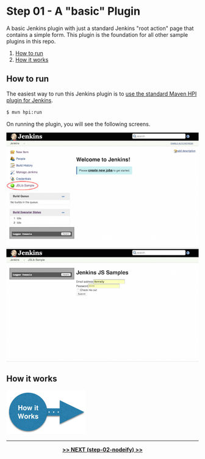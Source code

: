 # Step 01 - A "basic" Plugin
A basic Jenkins plugin with just a standard Jenkins "root action" page that contains
a simple form. This plugin is the foundation for all other sample plugins in this repo.

<p>
<ol>
    <li><a href="#how-to-run">How to run</a><br/>
    <li><a href="HOW-IT-WORKS.md">How it works</a><br/>
</ol>    
</p>

## How to run
The easiest way to run this Jenkins plugin is to [use the standard Maven HPI plugin for Jenkins](https://wiki.jenkins-ci.org/display/JENKINS/Plugin+tutorial#Plugintutorial-DebuggingaPlugin).

```sh
$ mvn hpi:run
```

On running the plugin, you will see the following screens.

![root action](img/root-action.png)
![root action page](img/root-action-page.png)

## How it works

<a href="HOW-IT-WORKS.md"><img src="../img/how-it-works.png" /></a>

<hr/>
<p align="center">
<b><a href="../../../tree/master/step-02-nodeify">&gt;&gt; NEXT (step-02-nodeify) &gt;&gt;</a></b>
</p>

[Plugin Tutorial]: https://wiki.jenkins-ci.org/display/JENKINS/Plugin+tutorial
[jenkins-js-builder]: https://github.com/jenkinsci/js-builder
[CommonJS]: http://www.commonjs.org/
